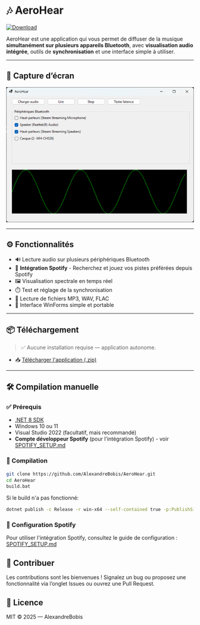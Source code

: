 # 🎶 AeroHear

[![Download](https://img.shields.io/github/v/release/AlexandreBobis/AeroHear?label=⬇%20Download%20Latest&style=for-the-badge&color=blue)](https://github.com/AlexandreBobis/AeroHear/releases/latest)

AeroHear est une application qui vous permet de diffuser de la musique **simultanément sur plusieurs appareils Bluetooth**, avec **visualisation audio intégrée**, outils de **synchronisation** et une interface simple à utiliser.

---

## 📸 Capture d’écran

![screenshot](Resources/screenshot.png)

---

## ⚙️ Fonctionnalités

- 🔊 Lecture audio sur plusieurs périphériques Bluetooth
- 🎵 **Intégration Spotify** - Recherchez et jouez vos pistes préférées depuis Spotify
- 🖼️ Visualisation spectrale en temps réel
- ⏱️ Test et réglage de la synchronisation
- 📁 Lecture de fichiers MP3, WAV, FLAC
- 🧩 Interface WinForms simple et portable

---

## 📦 Téléchargement

> ✅ Aucune installation requise — application autonome.

- 📥 [Télécharger l'application (.zip)](https://github.com/AlexandreBobis/AeroHear/releases/latest/download/AeroHear-portable.zip)

---

## 🛠️ Compilation manuelle

### ✅ Prérequis

- [.NET 8 SDK](https://dotnet.microsoft.com/en-us/download)
- Windows 10 ou 11
- Visual Studio 2022 (facultatif, mais recommandé)
- **Compte développeur Spotify** (pour l'intégration Spotify) - voir [SPOTIFY_SETUP.md](SPOTIFY_SETUP.md)

### 🚀 Compilation

```bash
git clone https://github.com/AlexandreBobis/AeroHear.git
cd AeroHear
build.bat
```

Si le build n'a pas fonctionné:

```bash
dotnet publish -c Release -r win-x64 --self-contained true -p:PublishSingleFile=true
```

### 🎵 Configuration Spotify

Pour utiliser l'intégration Spotify, consultez le guide de configuration : [SPOTIFY_SETUP.md](SPOTIFY_SETUP.md)

## 🤝 Contribuer

Les contributions sont les bienvenues !
Signalez un bug ou proposez une fonctionnalité via l’onglet Issues ou ouvrez une Pull Request.

## 📜 Licence

MIT © 2025 — AlexandreBobis
